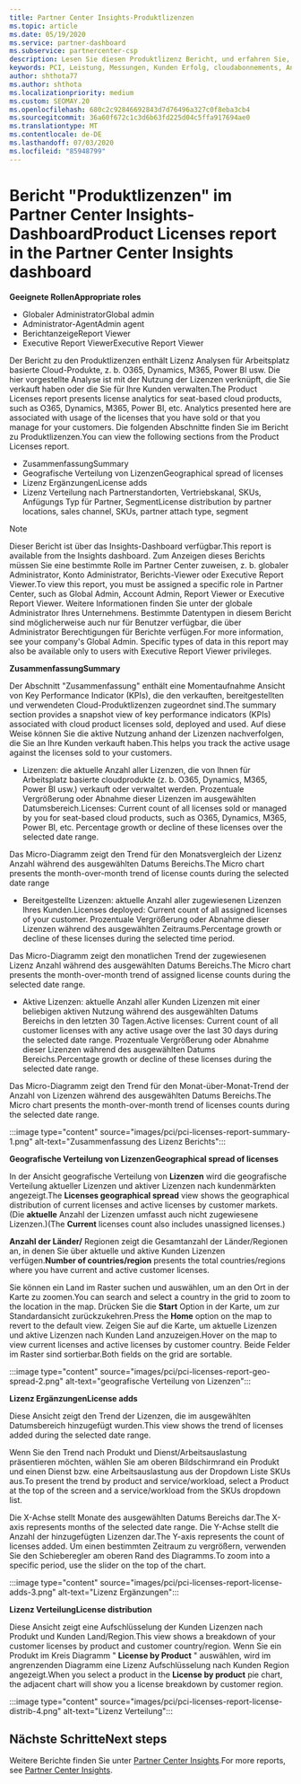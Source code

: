 ```yaml
---
title: Partner Center Insights-Produktlizenzen
ms.topic: article
ms.date: 05/19/2020
ms.service: partner-dashboard
ms.subservice: partnercenter-csp
description: Lesen Sie diesen Produktlizenz Bericht, und erfahren Sie, wie Sie mit den lizenzierten (oder Arbeitsplatz basierten) cloudprodukten verbessern, die Sie für Ihre Kunden verkaufen oder verwalten.
keywords: PCI, Leistung, Messungen, Kunden Erfolg, cloudabonnements, Analysen, Bericht
author: shthota77
ms.author: shthota
ms.localizationpriority: medium
ms.custom: SEOMAY.20
ms.openlocfilehash: 680c2c92846692843d7d76496a327c0f8eba3cb4
ms.sourcegitcommit: 36a60f672c1c3d6b63fd225d04c5ffa917694ae0
ms.translationtype: MT
ms.contentlocale: de-DE
ms.lasthandoff: 07/03/2020
ms.locfileid: "85948799"
---
```

# <a name="product-licenses-report-in-the-partner-center-insights-dashboard"></a><span data-ttu-id="d8035-104">Bericht "Produktlizenzen" im Partner Center Insights-Dashboard</span><span class="sxs-lookup"><span data-stu-id="d8035-104">Product Licenses report in the Partner Center Insights dashboard</span></span>

<span data-ttu-id="d8035-105">**Geeignete Rollen**</span><span class="sxs-lookup"><span data-stu-id="d8035-105">**Appropriate roles**</span></span>
- <span data-ttu-id="d8035-106">Globaler Administrator</span><span class="sxs-lookup"><span data-stu-id="d8035-106">Global admin</span></span>
- <span data-ttu-id="d8035-107">Administrator-Agent</span><span class="sxs-lookup"><span data-stu-id="d8035-107">Admin agent</span></span>
- <span data-ttu-id="d8035-108">Berichtanzeige</span><span class="sxs-lookup"><span data-stu-id="d8035-108">Report Viewer</span></span>
- <span data-ttu-id="d8035-109">Executive Report Viewer</span><span class="sxs-lookup"><span data-stu-id="d8035-109">Executive Report Viewer</span></span>

<span data-ttu-id="d8035-110">Der Bericht zu den Produktlizenzen enthält Lizenz Analysen für Arbeitsplatz basierte Cloud-Produkte, z. b. O365, Dynamics, M365, Power BI usw. Die hier vorgestellte Analyse ist mit der Nutzung der Lizenzen verknüpft, die Sie verkauft haben oder die Sie für Ihre Kunden verwalten.</span><span class="sxs-lookup"><span data-stu-id="d8035-110">The Product Licenses report presents license analytics for seat-based cloud products, such as O365, Dynamics, M365, Power BI, etc. Analytics presented here are associated with usage of the licenses that you have sold or that you manage for your customers.</span></span> <span data-ttu-id="d8035-111">Die folgenden Abschnitte finden Sie im Bericht zu Produktlizenzen.</span><span class="sxs-lookup"><span data-stu-id="d8035-111">You can view the following sections from the Product Licenses report.</span></span>

- <span data-ttu-id="d8035-112">Zusammenfassung</span><span class="sxs-lookup"><span data-stu-id="d8035-112">Summary</span></span>
- <span data-ttu-id="d8035-113">Geografische Verteilung von Lizenzen</span><span class="sxs-lookup"><span data-stu-id="d8035-113">Geographical spread of licenses</span></span>
- <span data-ttu-id="d8035-114">Lizenz Ergänzungen</span><span class="sxs-lookup"><span data-stu-id="d8035-114">License adds</span></span>
- <span data-ttu-id="d8035-115">Lizenz Verteilung nach Partnerstandorten, Vertriebskanal, SKUs, Anfügungs Typ für Partner, Segment</span><span class="sxs-lookup"><span data-stu-id="d8035-115">License distribution by partner locations, sales channel, SKUs, partner attach type, segment</span></span>

 > [!NOTE]
 > <span data-ttu-id="d8035-116">Dieser Bericht ist über das Insights-Dashboard verfügbar.</span><span class="sxs-lookup"><span data-stu-id="d8035-116">This report is available from the Insights dashboard.</span></span> <span data-ttu-id="d8035-117">Zum Anzeigen dieses Berichts müssen Sie eine bestimmte Rolle im Partner Center zuweisen, z. b. globaler Administrator, Konto Administrator, Berichts-Viewer oder Executive Report Viewer.</span><span class="sxs-lookup"><span data-stu-id="d8035-117">To view this report, you must be assigned a specific role in Partner Center, such as Global Admin, Account Admin, Report Viewer or Executive Report Viewer.</span></span> <span data-ttu-id="d8035-118">Weitere Informationen finden Sie unter der globale Administrator Ihres Unternehmens. Bestimmte Datentypen in diesem Bericht sind möglicherweise auch nur für Benutzer verfügbar, die über Administrator Berechtigungen für Berichte verfügen.</span><span class="sxs-lookup"><span data-stu-id="d8035-118">For more information, see your company's Global Admin. Specific types of data in this report may also be available only to users with Executive Report Viewer privileges.</span></span>

<span data-ttu-id="d8035-119">**Zusammenfassung**</span><span class="sxs-lookup"><span data-stu-id="d8035-119">**Summary**</span></span>

<span data-ttu-id="d8035-120">Der Abschnitt "Zusammenfassung" enthält eine Momentaufnahme Ansicht von Key Performance Indicator (KPIs), die den verkauften, bereitgestellten und verwendeten Cloud-Produktlizenzen zugeordnet sind.</span><span class="sxs-lookup"><span data-stu-id="d8035-120">The summary section provides a snapshot view of key performance indicators (KPIs) associated with cloud product licenses sold, deployed and used.</span></span> <span data-ttu-id="d8035-121">Auf diese Weise können Sie die aktive Nutzung anhand der Lizenzen nachverfolgen, die Sie an Ihre Kunden verkauft haben.</span><span class="sxs-lookup"><span data-stu-id="d8035-121">This helps you track the active usage against the licenses sold to your customers.</span></span>

- <span data-ttu-id="d8035-122">Lizenzen: die aktuelle Anzahl aller Lizenzen, die von Ihnen für Arbeitsplatz basierte cloudprodukte (z. b. O365, Dynamics, M365, Power BI usw.) verkauft oder verwaltet werden. Prozentuale Vergrößerung oder Abnahme dieser Lizenzen im ausgewählten Datumsbereich.</span><span class="sxs-lookup"><span data-stu-id="d8035-122">Licenses: Current count of all licenses sold or managed by you for seat-based cloud products, such as O365, Dynamics, M365, Power BI, etc. Percentage growth or decline of these licenses over the selected date range.</span></span>

<span data-ttu-id="d8035-123">Das Micro-Diagramm zeigt den Trend für den Monatsvergleich der Lizenz Anzahl während des ausgewählten Datums Bereichs.</span><span class="sxs-lookup"><span data-stu-id="d8035-123">The Micro chart presents the month-over-month trend of license counts during the selected date range</span></span>

- <span data-ttu-id="d8035-124">Bereitgestellte Lizenzen: aktuelle Anzahl aller zugewiesenen Lizenzen Ihres Kunden.</span><span class="sxs-lookup"><span data-stu-id="d8035-124">Licenses deployed: Current count of all assigned licenses of your customer.</span></span>
<span data-ttu-id="d8035-125">Prozentuale Vergrößerung oder Abnahme dieser Lizenzen während des ausgewählten Zeitraums.</span><span class="sxs-lookup"><span data-stu-id="d8035-125">Percentage growth or decline of these licenses during the selected time period.</span></span>

<span data-ttu-id="d8035-126">Das Micro-Diagramm zeigt den monatlichen Trend der zugewiesenen Lizenz Anzahl während des ausgewählten Datums Bereichs.</span><span class="sxs-lookup"><span data-stu-id="d8035-126">The Micro chart presents the month-over-month trend of assigned license counts during the selected date range.</span></span>

- <span data-ttu-id="d8035-127">Aktive Lizenzen: aktuelle Anzahl aller Kunden Lizenzen mit einer beliebigen aktiven Nutzung während des ausgewählten Datums Bereichs in den letzten 30 Tagen.</span><span class="sxs-lookup"><span data-stu-id="d8035-127">Active licenses: Current count of all customer licenses with any active usage over the last 30 days during the selected date range.</span></span>
<span data-ttu-id="d8035-128">Prozentuale Vergrößerung oder Abnahme dieser Lizenzen während des ausgewählten Datums Bereichs.</span><span class="sxs-lookup"><span data-stu-id="d8035-128">Percentage growth or decline of these licenses during the selected date range.</span></span>

<span data-ttu-id="d8035-129">Das Micro-Diagramm zeigt den Trend für den Monat-über-Monat-Trend der Anzahl von Lizenzen während des ausgewählten Datums Bereichs.</span><span class="sxs-lookup"><span data-stu-id="d8035-129">The Micro chart presents the month-over-month trend of licenses counts during the selected date range.</span></span>

:::image type="content" source="images/pci/pci-licenses-report-summary-1.png" alt-text="Zusammenfassung des Lizenz Berichts":::

<span data-ttu-id="d8035-131">**Geografische Verteilung von Lizenzen**</span><span class="sxs-lookup"><span data-stu-id="d8035-131">**Geographical spread of licenses**</span></span>

<span data-ttu-id="d8035-132">In der Ansicht geografische Verteilung von **Lizenzen** wird die geografische Verteilung aktueller Lizenzen und aktiver Lizenzen nach kundenmärkten angezeigt.</span><span class="sxs-lookup"><span data-stu-id="d8035-132">The **Licenses geographical spread** view shows the geographical distribution of current licenses and active licenses by customer markets.</span></span> <span data-ttu-id="d8035-133">(Die **aktuelle** Anzahl der Lizenzen umfasst auch nicht zugewiesene Lizenzen.)</span><span class="sxs-lookup"><span data-stu-id="d8035-133">(The **Current** licenses count also includes unassigned licenses.)</span></span>

<span data-ttu-id="d8035-134">**Anzahl der Länder/** Regionen zeigt die Gesamtanzahl der Länder/Regionen an, in denen Sie über aktuelle und aktive Kunden Lizenzen verfügen.</span><span class="sxs-lookup"><span data-stu-id="d8035-134">**Number of countries/region** presents the total countries/regions where you have current and active customer licenses.</span></span>

<span data-ttu-id="d8035-135">Sie können ein Land im Raster suchen und auswählen, um an den Ort in der Karte zu zoomen.</span><span class="sxs-lookup"><span data-stu-id="d8035-135">You can search and select a country in the grid to zoom to the location in the map.</span></span> <span data-ttu-id="d8035-136">Drücken Sie die **Start** Option in der Karte, um zur Standardansicht zurückzukehren.</span><span class="sxs-lookup"><span data-stu-id="d8035-136">Press the **Home** option on the map to revert to the default view.</span></span> <span data-ttu-id="d8035-137">Zeigen Sie auf die Karte, um aktuelle Lizenzen und aktive Lizenzen nach Kunden Land anzuzeigen.</span><span class="sxs-lookup"><span data-stu-id="d8035-137">Hover on the map to view current licenses and active licenses by customer country.</span></span> <span data-ttu-id="d8035-138">Beide Felder im Raster sind sortierbar.</span><span class="sxs-lookup"><span data-stu-id="d8035-138">Both fields on the grid are sortable.</span></span>

:::image type="content" source="images/pci/pci-licenses-report-geo-spread-2.png" alt-text="geografische Verteilung von Lizenzen":::

<span data-ttu-id="d8035-140">**Lizenz Ergänzungen**</span><span class="sxs-lookup"><span data-stu-id="d8035-140">**License adds**</span></span>

<span data-ttu-id="d8035-141">Diese Ansicht zeigt den Trend der Lizenzen, die im ausgewählten Datumsbereich hinzugefügt wurden.</span><span class="sxs-lookup"><span data-stu-id="d8035-141">This view shows the trend of licenses added during the selected date range.</span></span> 

<span data-ttu-id="d8035-142">Wenn Sie den Trend nach Produkt und Dienst/Arbeitsauslastung präsentieren möchten, wählen Sie am oberen Bildschirmrand ein Produkt und einen Dienst bzw. eine Arbeitsauslastung aus der Dropdown Liste SKUs aus.</span><span class="sxs-lookup"><span data-stu-id="d8035-142">To present the trend by product and service/workload, select a Product at the top of the screen and a service/workload from the SKUs dropdown list.</span></span>

<span data-ttu-id="d8035-143">Die X-Achse stellt Monate des ausgewählten Datums Bereichs dar.</span><span class="sxs-lookup"><span data-stu-id="d8035-143">The X-axis represents months of the selected date range.</span></span> <span data-ttu-id="d8035-144">Die Y-Achse stellt die Anzahl der hinzugefügten Lizenzen dar.</span><span class="sxs-lookup"><span data-stu-id="d8035-144">The Y-axis represents the count of licenses added.</span></span> <span data-ttu-id="d8035-145">Um einen bestimmten Zeitraum zu vergrößern, verwenden Sie den Schieberegler am oberen Rand des Diagramms.</span><span class="sxs-lookup"><span data-stu-id="d8035-145">To zoom into a specific period, use the slider on the top of the chart.</span></span>

:::image type="content" source="images/pci/pci-licenses-report-license-adds-3.png" alt-text="Lizenz Ergänzungen":::

<span data-ttu-id="d8035-147">**Lizenz Verteilung**</span><span class="sxs-lookup"><span data-stu-id="d8035-147">**License distribution**</span></span>

<span data-ttu-id="d8035-148">Diese Ansicht zeigt eine Aufschlüsselung der Kunden Lizenzen nach Produkt und Kunden Land/Region.</span><span class="sxs-lookup"><span data-stu-id="d8035-148">This view shows a breakdown of your customer licenses by product and customer country/region.</span></span> <span data-ttu-id="d8035-149">Wenn Sie ein Produkt im Kreis Diagramm " **License by Product** " auswählen, wird im angrenzenden Diagramm eine Lizenz Aufschlüsselung nach Kunden Region angezeigt.</span><span class="sxs-lookup"><span data-stu-id="d8035-149">When you select a product in the **License by product** pie chart, the adjacent chart will show you a license breakdown by customer region.</span></span>

:::image type="content" source="images/pci/pci-licenses-report-license-distrib-4.png" alt-text="Lizenz Verteilung":::

## <a name="next-steps"></a><span data-ttu-id="d8035-151">Nächste Schritte</span><span class="sxs-lookup"><span data-stu-id="d8035-151">Next steps</span></span>

<span data-ttu-id="d8035-152">Weitere Berichte finden Sie unter [Partner Center Insights](partner-center-insights.md).</span><span class="sxs-lookup"><span data-stu-id="d8035-152">For more reports, see [Partner Center Insights](partner-center-insights.md).</span></span>
